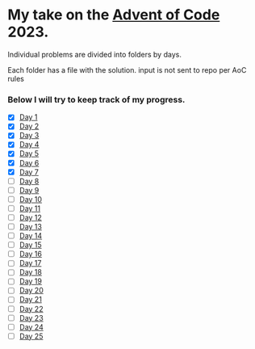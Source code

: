 # My take on the [Advent of Code](https://adventofcode.com/) 2023.
Individual problems are divided into folders by days.

Each folder has a file with the solution. input is not sent to repo per AoC rules

### Below I will try to keep track of my progress.
- [x] [Day 1](https://github.com/AleksaMarinkovic/AdventOfCode2023/tree/main/Day%201)
- [x] [Day 2](https://github.com/AleksaMarinkovic/AdventOfCode2023/tree/main/Day%202)
- [x] [Day 3](https://github.com/AleksaMarinkovic/AdventOfCode2023/tree/main/Day%203)
- [x] [Day 4](https://github.com/AleksaMarinkovic/AdventOfCode2023/tree/main/Day%204)
- [x] [Day 5](https://github.com/AleksaMarinkovic/AdventOfCode2023/tree/main/Day%205)
- [x] [Day 6](https://github.com/AleksaMarinkovic/AdventOfCode2023/tree/main/Day%206)
- [x] [Day 7](https://github.com/AleksaMarinkovic/AdventOfCode2023/tree/main/Day%207)
- [ ] [Day 8](https://github.com/AleksaMarinkovic/AdventOfCode2023/tree/main/Day%208)
- [ ] [Day 9](https://github.com/AleksaMarinkovic/AdventOfCode2023/tree/main/Day%209)
- [ ] [Day 10](https://github.com/AleksaMarinkovic/AdventOfCode2023/tree/main/Day%2010)
- [ ] [Day 11](https://github.com/AleksaMarinkovic/AdventOfCode2023/tree/main/Day%2011)
- [ ] [Day 12](https://github.com/AleksaMarinkovic/AdventOfCode2023/tree/main/Day%2012)
- [ ] [Day 13](https://github.com/AleksaMarinkovic/AdventOfCode2023/tree/main/Day%2013)
- [ ] [Day 14](https://github.com/AleksaMarinkovic/AdventOfCode2023/tree/main/Day%2014)
- [ ] [Day 15](https://github.com/AleksaMarinkovic/AdventOfCode2023/tree/main/Day%2015)
- [ ] [Day 16](https://github.com/AleksaMarinkovic/AdventOfCode2023/tree/main/Day%2016)
- [ ] [Day 17](https://github.com/AleksaMarinkovic/AdventOfCode2023/tree/main/Day%2017)
- [ ] [Day 18](https://github.com/AleksaMarinkovic/AdventOfCode2023/tree/main/Day%2018)
- [ ] [Day 19](https://github.com/AleksaMarinkovic/AdventOfCode2023/tree/main/Day%2019)
- [ ] [Day 20](https://github.com/AleksaMarinkovic/AdventOfCode2023/tree/main/Day%2020)
- [ ] [Day 21](https://github.com/AleksaMarinkovic/AdventOfCode2023/tree/main/Day%2021)
- [ ] [Day 22](https://github.com/AleksaMarinkovic/AdventOfCode2023/tree/main/Day%2022)
- [ ] [Day 23](https://github.com/AleksaMarinkovic/AdventOfCode2023/tree/main/Day%2023)
- [ ] [Day 24](https://github.com/AleksaMarinkovic/AdventOfCode2023/tree/main/Day%2024)
- [ ] [Day 25](https://github.com/AleksaMarinkovic/AdventOfCode2023/tree/main/Day%2025)